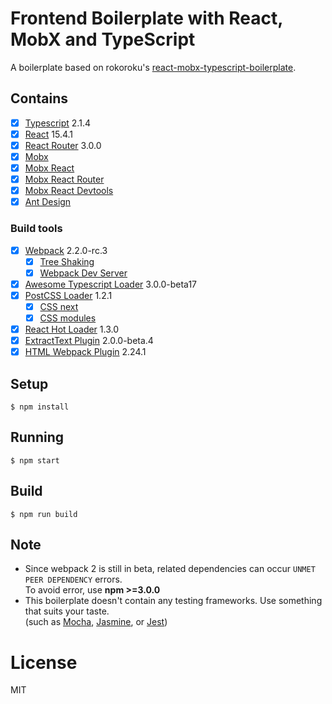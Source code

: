 # Frontend Boilerplate with React, MobX and TypeScript

A boilerplate based on rokoroku's [react-mobx-typescript-boilerplate](https://github.com/rokoroku/react-mobx-typescript-boilerplate).

## Contains

- [x] [Typescript](https://www.typescriptlang.org/) 2.1.4
- [x] [React](https://facebook.github.io/react/) 15.4.1
- [x] [React Router](https://github.com/ReactTraining/react-router/) 3.0.0
- [x] [Mobx](https://github.com/mobxjs/mobx)
- [x] [Mobx React](https://github.com/mobxjs/mobx-react)
- [x] [Mobx React Router](https://github.com/alisd23/mobx-react-router/)
- [x] [Mobx React Devtools](https://github.com/mobxjs/mobx-react-devtools)
- [x] [Ant Design](https://ant.design/docs/react/introduce)

### Build tools

- [x] [Webpack](https://webpack.github.io) 2.2.0-rc.3
  - [x] [Tree Shaking](https://medium.com/@Rich_Harris/tree-shaking-versus-dead-code-elimination-d3765df85c80)
  - [x] [Webpack Dev Server](https://github.com/webpack/webpack-dev-server)
- [x] [Awesome Typescript Loader](https://github.com/s-panferov/awesome-typescript-loader) 3.0.0-beta17
- [x] [PostCSS Loader](https://github.com/postcss/postcss-loader) 1.2.1
  - [x] [CSS next](https://github.com/MoOx/postcss-cssnext)
  - [x] [CSS modules](https://github.com/css-modules/css-modules)
- [x] [React Hot Loader](https://github.com/gaearon/react-hot-loader) 1.3.0
- [x] [ExtractText Plugin](https://github.com/webpack/extract-text-webpack-plugin) 2.0.0-beta.4
- [x] [HTML Webpack Plugin](https://github.com/ampedandwired/html-webpack-plugin) 2.24.1

## Setup

```
$ npm install
```

## Running

```
$ npm start
```

## Build

```
$ npm run build
```

## Note

- Since webpack 2 is still in beta, related dependencies can occur ``UNMET PEER DEPENDENCY`` errors.  
To avoid error, use **npm >=3.0.0**
- This boilerplate doesn't contain any testing frameworks. Use something that suits your taste.  
(such as [Mocha](https://github.com/mochajs/mocha), [Jasmine](https://github.com/jasmine/jasmine), or [Jest](https://github.com/facebook/jest))


# License

MIT
